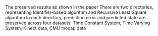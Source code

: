 The preserved results as shown in the paper
There are two directories, representing Identifier-based algorithm and Recursive Least Square algorithm
In each directory, prediction error and predicted state are preserved across four datasets:
Time Constant System, Time Varying System, Kinect data, CMU mocap data
